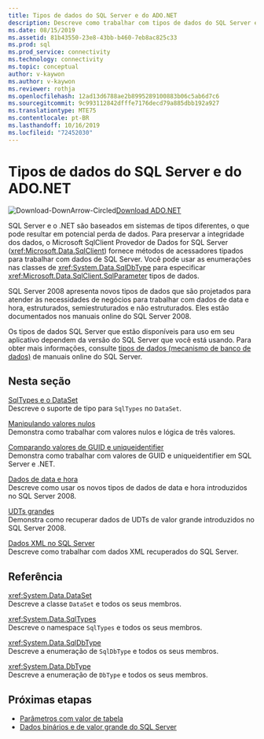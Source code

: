```yaml
---
title: Tipos de dados do SQL Server e do ADO.NET
description: Descreve como trabalhar com tipos de dados do SQL Server e como eles interagem com os tipos de dados do .NET.
ms.date: 08/15/2019
ms.assetid: 81b43550-23e8-43bb-b460-7eb8ac825c33
ms.prod: sql
ms.prod_service: connectivity
ms.technology: connectivity
ms.topic: conceptual
author: v-kaywon
ms.author: v-kaywon
ms.reviewer: rothja
ms.openlocfilehash: 12ad13d6788ae2b8995289100883b06c5ab6d7c6
ms.sourcegitcommit: 9c993112842dfffe7176decd79a885dbb192a927
ms.translationtype: MTE75
ms.contentlocale: pt-BR
ms.lasthandoff: 10/16/2019
ms.locfileid: "72452030"
---
```

# <a name="sql-server-data-types-and-adonet"></a>Tipos de dados do SQL Server e do ADO.NET

![Download-DownArrow-Circled](../../../ssdt/media/download.png)[Download ADO.NET](../../sql-connection-libraries.md#anchor-20-drivers-relational-access)

SQL Server e o .NET são baseados em sistemas de tipos diferentes, o que pode resultar em potencial perda de dados. Para preservar a integridade dos dados, o Microsoft SqlClient Provedor de Dados for SQL Server (<xref:Microsoft.Data.SqlClient>) fornece métodos de acessadores tipados para trabalhar com dados de SQL Server. Você pode usar as enumerações nas classes de <xref:System.Data.SqlDbType> para especificar <xref:Microsoft.Data.SqlClient.SqlParameter> tipos de dados.  
  
SQL Server 2008 apresenta novos tipos de dados que são projetados para atender às necessidades de negócios para trabalhar com dados de data e hora, estruturados, semiestruturados e não estruturados. Eles estão documentados nos manuais online do SQL Server 2008.  
  
Os tipos de dados SQL Server que estão disponíveis para uso em seu aplicativo dependem da versão do SQL Server que você está usando. Para obter mais informações, consulte [tipos de dados (mecanismo de banco de dados)](https://go.microsoft.com/fwlink/?LinkID=107468) de manuais online do SQL Server.
  
## <a name="in-this-section"></a>Nesta seção  
[SqlTypes e o DataSet](sqltypes-dataset.md)  
Descreve o suporte de tipo para `SqlTypes` no `DataSet`.  
  
[Manipulando valores nulos](handle-null-values.md)  
Demonstra como trabalhar com valores nulos e lógica de três valores.  
  
[Comparando valores de GUID e uniqueidentifier](compare-guid-uniqueidentifier-values.md)  
Demonstra como trabalhar com valores de GUID e uniqueidentifier em SQL Server e .NET.  
  
[Dados de data e hora](date-time-data.md)  
Descreve como usar os novos tipos de dados de data e hora introduzidos no SQL Server 2008.  
  
[UDTs grandes](large-udts.md)  
Demonstra como recuperar dados de UDTs de valor grande introduzidos no SQL Server 2008.  
  
[Dados XML no SQL Server](xml-data-sql-server.md)  
Descreve como trabalhar com dados XML recuperados do SQL Server.  
  
## <a name="reference"></a>Referência  
<xref:System.Data.DataSet>  
Descreve a classe `DataSet` e todos os seus membros.  
  
<xref:System.Data.SqlTypes>  
Descreve o namespace `SqlTypes` e todos os seus membros.  
  
<xref:System.Data.SqlDbType>  
Descreve a enumeração de `SqlDbType` e todos os seus membros.  
  
<xref:System.Data.DbType>  
Descreve a enumeração de `DbType` e todos os seus membros.  
  
## <a name="next-steps"></a>Próximas etapas
- [Parâmetros com valor de tabela](table-valued-parameters.md)
- [Dados binários e de valor grande do SQL Server](sql-server-binary-large-value-data.md)
